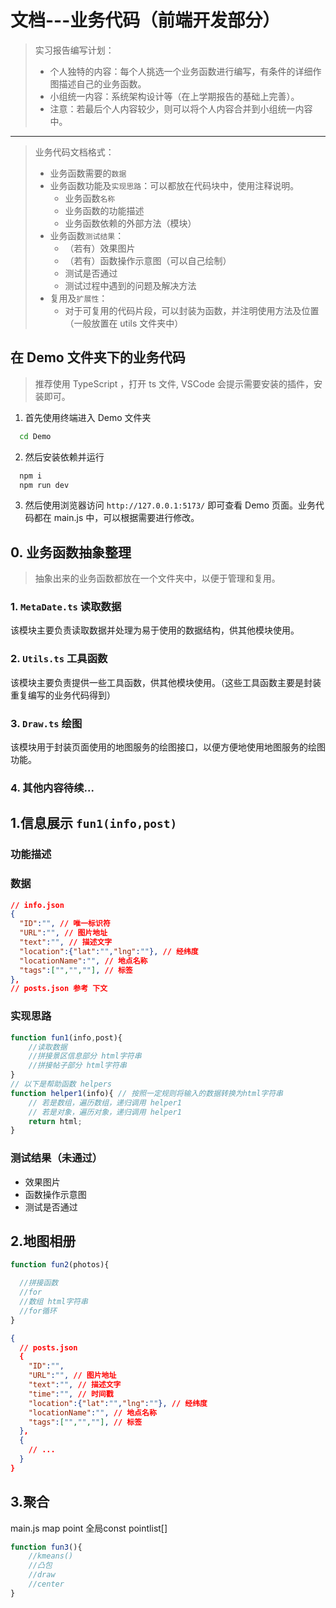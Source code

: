 # 文档---业务代码（前端开发部分）
> 实习报告编写计划：
> - 个人独特的内容：每个人挑选一个业务函数进行编写，有条件的详细作图描述自己的业务函数。
> - 小组统一内容：系统架构设计等（在上学期报告的基础上完善）。
> - 注意：若最后个人内容较少，则可以将个人内容合并到小组统一内容中。

---

> 业务代码文档格式：
> - 业务函数需要的`数据`
> - 业务函数功能及`实现思路`：可以都放在代码块中，使用注释说明。
>   - 业务函数`名称`
>   - 业务函数的功能描述
>   - 业务函数依赖的外部方法（模块）
> - 业务函数`测试结果`：
>   - （若有）效果图片
>   - （若有）函数操作示意图（可以自己绘制）
>   - 测试是否通过
>   - 测试过程中遇到的问题及解决方法
> - 复用及`扩展性`：
>   - 对于可复用的代码片段，可以封装为函数，并注明使用方法及位置（一般放置在 utils 文件夹中）

## 在 Demo 文件夹下的业务代码
> 推荐使用 TypeScript ，打开 ts 文件, VSCode 会提示需要安装的插件，安装即可。
1. 首先使用终端进入 Demo 文件夹
  ``` bash
    cd Demo
  ```
2. 然后安装依赖并运行
  ``` bash
    npm i
    npm run dev
  ```
3. 然后使用浏览器访问 `http://127.0.0.1:5173/` 即可查看 Demo 页面。业务代码都在 main.js 中，可以根据需要进行修改。

## 0. 业务函数抽象整理
> 抽象出来的业务函数都放在一个文件夹中，以便于管理和复用。
### 1. `MetaDate.ts` 读取数据
该模块主要负责读取数据并处理为易于使用的数据结构，供其他模块使用。
### 2. `Utils.ts` 工具函数
该模块主要负责提供一些工具函数，供其他模块使用。（这些工具函数主要是封装重复编写的业务代码得到）
### 3. `Draw.ts` 绘图
该模块用于封装页面使用的地图服务的绘图接口，以便方便地使用地图服务的绘图功能。
### 4. 其他内容待续...

## 1.信息展示 `fun1(info,post)`
### 功能描述
### 数据
  ```json
  // info.json
  {
    "ID":"", // 唯一标识符
    "URL":"", // 图片地址
    "text":"", // 描述文字
    "location":{"lat":"","lng":""}, // 经纬度
    "locationName":"", // 地点名称
    "tags":["","",""], // 标签
  },
  // posts.json 参考 下文
  ```
### 实现思路
  ```js
  function fun1(info,post){  
      //读取数据
      //拼接景区信息部分 html字符串
      //拼接帖子部分 html字符串
  }
  // 以下是帮助函数 helpers 
  function helper1(info){ // 按照一定规则将输入的数据转换为html字符串
      // 若是数组，遍历数组，递归调用 helper1
      // 若是对象，遍历对象，递归调用 helper1
      return html;
  }
```
### 测试结果（未通过）
- 效果图片
- 函数操作示意图
- 测试是否通过

## 2.地图相册
```js
function fun2(photos){

  //拼接函数
  //for
  //数组 html字符串
  //for循环
}
```

```json
{
  // posts.json
  {
    "ID":"",
    "URL":"", // 图片地址
    "text":"", // 描述文字
    "time":"", // 时间戳
    "location":{"lat":"","lng":""}, // 经纬度
    "locationName":"", // 地点名称
    "tags":["","",""], // 标签
  },
  {
    // ...
  }
}
```


## 3.聚合

main.js
map
point
全局const pointlist[]

```js
function fun3(){
    //kmeans()
    //凸包
    //draw
    //center
}
```
